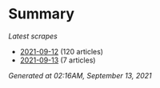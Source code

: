 # Summary
*Latest scrapes*
* [2021-09-12](https://github.com/nuuuwan/news_lk/blob/data/news_lk.2021-09-12.json) (120 articles)
* [2021-09-13](https://github.com/nuuuwan/news_lk/blob/data/news_lk.2021-09-13.json) (7 articles)

*Generated at 02:16AM, September 13, 2021*